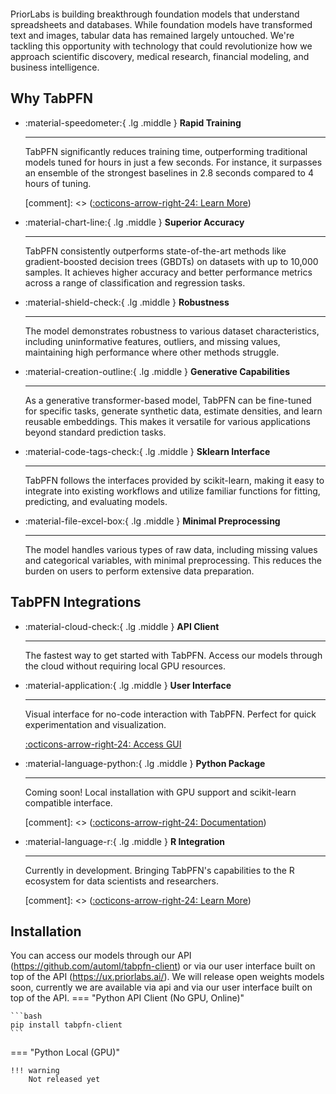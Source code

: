 # &nbsp;

<style>
.prior-labs-hero {
  position: relative;
  width: 100%;
  height: 00px;
  margin: 2rem 0;
  overflow: hidden;
  margin-top: -4rem;
}

.grid-container {
  display: grid;
  grid-template-columns: repeat(60, 1fr);
  grid-template-rows: repeat(26, 1fr);
  width: 100%;
  height: 100%;
  gap: 0.25%;
}

.square {
  background-color: rgba(96, 191, 129, 0.7);
  transition: background-color 0.5s ease;
  border-radius: 0px;
}

.square.active {
  background-color: rgba(96, 191, 129, 1);
}

.square.missing {
  background-color: transparent;
}

.hero-content {
  position: absolute;
  top: 50%;
  left: 50%;
  transform: translate(-50%, -50%);
  text-align: center;
  z-index: 10;
  padding: 2rem;
  border-radius: 8px;
}

.hero-title {
  font-size: 2.5rem !important;
  font-weight: 700 !important;
  color: rgb(96, 191, 129) !important;
  margin-bottom: 1rem !important;
  line-height: 1.2 !important;
}

.hero-subtitle {
  font-size: 1.2rem !important;
  color: rgb(96, 191, 129) !important;
  max-width: 600px;
  margin: 0 auto !important;
  line-height: 1.4 !important;
}
</style>

<div class="prior-labs-hero">
  <div class="grid-container">
    <!-- Squares will be generated by JavaScript -->
  </div>
</div>

<script>
document.addEventListener('DOMContentLoaded', () => {
  const gridContainer = document.querySelector('.grid-container');
  const columns = 60;
  const rows = 25;
  const totalCells = columns * rows;

  // PriorLabs pattern (1 represents missing cell)
  const pattern = [
    "11111 11111 1 11111 11111    1       1    11111 11111",
    "1   1 1   1 1 1   1 1   1    1      111   1   1 1    ",
    "11111 11111 1 1   1 11111    1     11 11  11111 11111",
    "1     1 1   1 1   1 1 1      1    1111111 1   1     1",
    "1     1  11 1 11111 1  11    1111 1     1 11111 11111"
  ];

  // Create squares
  for (let i = 0; i < totalCells; i++) {
    const square = document.createElement('div');
    square.classList.add('square');
    gridContainer.appendChild(square);
  }

  // Apply PriorLabs pattern
  const squares = document.querySelectorAll('.square');
  const patternStartRow = 10;
  const patternStartCol = 3;
  
  pattern.forEach((row, rowIndex) => {
    for (let colIndex = 0; colIndex < row.length; colIndex++) {
      if (row[colIndex] === '1') {
        const index = (rowIndex + patternStartRow) * columns + (colIndex + patternStartCol);
        if (index < squares.length) {
          squares[index].classList.add('missing');
        }
      }
    }
  });

  // Animate squares
  setInterval(() => {
    squares.forEach(square => {
      if (!square.classList.contains('missing')) {
        if (Math.random() < 0.2) {
          square.classList.add('active');
        } else {
          square.classList.remove('active');
        }
      }
    });
  }, 1000);
});
</script>

PriorLabs is building breakthrough foundation models that understand spreadsheets and databases. While foundation models have transformed text and images, tabular data has remained largely untouched. We're tackling this opportunity with technology that could revolutionize how we approach scientific discovery, medical research, financial modeling, and business intelligence.

<!---
This page contains usage examples and installation instructions of TabPFN. Please find additional instructions on our Classifiers and Regressors on the respective subpages. An in-depth technical documentation of our software interfaces can be found in the [API Reference](api/tabpfn_classifier/)

## User Interface

<script type="module" src="https://gradio.s3-us-west-2.amazonaws.com/4.43.0/gradio.js"></script>

<gradio-app src="https://noahho-tabpfn-client-gui.hf.space" theme_mode="light" eager="true" container="false">
</gradio-app>
-->

<!---
## Expected Output
Our models follow the interfaces provided by sklearn, so you can expect the same output as you would from sklearn models.
TabPFNClassifier will return a numpy array of shape `(n_samples, n_classes)` with the probabilities of each class, while
TabPFNRegressor will return a numpy array of shape `(n_samples,)` with the predicted values. For more detailed documentation
please check the technical documentation of [scripts.estimator.TabPFNClassifier.predict_proba](https://priorlabs.github.io/api/tabpfn_classifier/#scripts.estimator.TabPFNClassifier.predict_proba).

## Expected Runtime
The runtime of the model is dependent on the number of estimators and the size of the dataset. For a dataset of 1000
samples and 4 features, the runtime on GPU is typically less than 1 second. For a dataset of 10000 samples and 4 features, the
runtime on GPU is typically less than 10 seconds.
-->


## Why TabPFN

<div class="grid cards" markdown>

-   :material-speedometer:{ .lg .middle } **Rapid Training**

    ---

    TabPFN significantly reduces training time, outperforming traditional models tuned for hours in just a few seconds. For instance, it surpasses an ensemble of the strongest baselines in 2.8 seconds compared to 4 hours of tuning.

    [comment]: <> ([:octicons-arrow-right-24: Learn More](#))

-   :material-chart-line:{ .lg .middle } **Superior Accuracy**

    ---

    TabPFN consistently outperforms state-of-the-art methods like gradient-boosted decision trees (GBDTs) on datasets with up to 10,000 samples. It achieves higher accuracy and better performance metrics across a range of classification and regression tasks.

-   :material-shield-check:{ .lg .middle } **Robustness**

    ---

    The model demonstrates robustness to various dataset characteristics, including uninformative features, outliers, and missing values, maintaining high performance where other methods struggle.

-   :material-creation-outline:{ .lg .middle } **Generative Capabilities**

    ---

    As a generative transformer-based model, TabPFN can be fine-tuned for specific tasks, generate synthetic data, estimate densities, and learn reusable embeddings. This makes it versatile for various applications beyond standard prediction tasks.

-   :material-code-tags-check:{ .lg .middle } **Sklearn Interface**

    ---

    TabPFN follows the interfaces provided by scikit-learn, making it easy to integrate into existing workflows and utilize familiar functions for fitting, predicting, and evaluating models.

-   :material-file-excel-box:{ .lg .middle } **Minimal Preprocessing**

    ---

    The model handles various types of raw data, including missing values and categorical variables, with minimal preprocessing. This reduces the burden on users to perform extensive data preparation.

</div>

## TabPFN Integrations

<div class="grid cards" markdown>

-   :material-cloud-check:{ .lg .middle } **API Client**

    ---

    The fastest way to get started with TabPFN. Access our models through the cloud without requiring local GPU resources.

-   :material-application:{ .lg .middle } **User Interface**

    ---

    Visual interface for no-code interaction with TabPFN. Perfect for quick experimentation and visualization.

    [:octicons-arrow-right-24: Access GUI](https://ux.priorlabs.ai/)

-   :material-language-python:{ .lg .middle } **Python Package**

    ---

    Coming soon! Local installation with GPU support and scikit-learn compatible interface.

    [comment]: <> ([:octicons-arrow-right-24: Documentation](#))

-   :material-language-r:{ .lg .middle } **R Integration**

    ---

    Currently in development. Bringing TabPFN's capabilities to the R ecosystem for data scientists and researchers.

    [comment]: <> ([:octicons-arrow-right-24: Learn More](#))

</div>

## Installation

<!---
To install our software, we use pip the python package installer in combination with Git for code-management. An installation typically takes 5 minutes in a setup python environment. 
!!! tip
	
	The easiest way to install and run our code is via the Colab Notebooks shared in the link in our submission.
-->
You can access our models through our API (https://github.com/automl/tabpfn-client) or via our user interface built on top of the API (https://ux.priorlabs.ai/).
We will release open weights models soon, currently we are available via api and via our user interface built on top of the API.
=== "Python API Client (No GPU, Online)"

    ```bash
    pip install tabpfn-client
    ```

=== "Python Local (GPU)"

    !!! warning
        Not released yet


<!---
#### Software Dependencies and Operating Systems
Python: Version >= 3.9

Operating Systems: The software has been tested on major operating systems including:

- Ubuntu 20.04, 22.04

- Windows 10, 11

- macOS 11.0 (Big Sur) and later

Git Version 2 or later ([https://git-scm.com/](https://git-scm.com/))

#### Software Dependencies (as specified in `requirements.txt`):

=== "TabPFN"

    ```
    torch>=2.1 (Includes CUDA support in version 2.1 and later)
    scikit-learn>=1.4.2
    tqdm>=4.66.
    numpy>=1.21.2
    hyperopt==0.2.7 (Note: Earlier versions fail with numpy number generator change)
    pre-commit>=3.3.3
    einops>=0.6.0
    scipy>=1.8.0
    torchmetrics==1.2.0
    pytest>=7.1.3
    pandas[plot,output_formatting]>=2.0.3,<2.2 (Note: Version 2.2 has a bug with multi-index tables (https://github.com/pandas-dev/pandas/issues/57663), recheck when fixed)
    pyyaml>=6.0.1
    kditransform>=0.2.0
    ```

=== "TabPFN and Baselines"

    ```
    torch>=2.1 (Includes CUDA support in version 2.1 and later)
    scikit-learn>=1.4.2
    tqdm>=4.66.
    numpy>=1.21.2
    hyperopt==0.2.7 (Note: Earlier versions fail with numpy number generator change)
    pre-commit>=3.3.3
    einops>=0.6.0
    scipy>=1.8.0
    torchmetrics==1.2.0
    pytest>=7.1.3
    pandas[plot,output_formatting]>=2.0.3,<2.2 (Note: Version 2.2 has a bug with multi-index tables (https://github.com/pandas-dev/pandas/issues/57663), recheck when fixed)
    pyyaml>=6.0.1
    kditransform>=0.2.0
    seaborn==0.12.2
    openml==0.14.1
    numba>=0.58.1
    shap>=0.44.1
    
    # Baselines
    lightgbm==3.3.5
    xgboost>=2.0.0
    catboost>=1.1.1
    #auto-sklearn==0.14.5
    #autogluon==0.4.0
    
    # -- Quantile Baseline
    quantile-forest==1.2.4
    ```

For GPU usage CUDA 12.1 has been tested.

#### Non-Standard Hardware
GPU: A CUDA-enabled GPU is recommended for optimal performance, though the software can also run on a CPU.


## Example usage

=== "Classification"

    ```python
    import numpy as np
    import sklearn
    from sklearn.datasets import load_iris
    from sklearn.model_selection import train_test_split
    
    from tabpfn import TabPFNClassifier
    
    # Create a classifier
    clf = TabPFNClassifier(fit_at_predict_time=True)
    
    X, y = load_iris(return_X_y=True)
    X_train, X_test, y_train, y_test = train_test_split(X, y, test_size=0.33, random_state=42)
    
    clf.fit(X_train, y_train)
    preds = clf.predict_proba(X_test)
    y_eval = np.argmax(preds, axis=1)
    
    print('ROC AUC: ', sklearn.metrics.roc_auc_score(y_test, preds, multi_class='ovr'), 'Accuracy', sklearn.metrics.accuracy_score(y_test, y_eval))
    ```

=== "Regression"

    ```python
    from tabpfn import TabPFNRegressor
    from sklearn.datasets import load_diabetes
    from sklearn.model_selection import train_test_split
    import numpy as np
    import sklearn
    
    reg = TabPFNRegressor(device='auto')
    X, y = load_diabetes(return_X_y=True)
    
    X_train, X_test, y_train, y_test = train_test_split(X, y, test_size=0.33, random_state=42)
    reg.fit(X_train, y_train)
    preds = reg.predict(X_test)
    
    print('Mean Squared Error (MSE): ', sklearn.metrics.mean_squared_error(y_test, preds))
    print('Mean Absolute Error (MAE): ', sklearn.metrics.mean_absolute_error(y_test, preds))
    print('R-squared (R^2): ', sklearn.metrics.r2_score(y_test, preds))
    ```
-->
<br>
<br>
